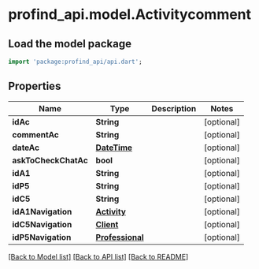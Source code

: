 # profind_api.model.Activitycomment

## Load the model package
```dart
import 'package:profind_api/api.dart';
```

## Properties
Name | Type | Description | Notes
------------ | ------------- | ------------- | -------------
**idAc** | **String** |  | [optional] 
**commentAc** | **String** |  | [optional] 
**dateAc** | [**DateTime**](DateTime.md) |  | [optional] 
**askToCheckChatAc** | **bool** |  | [optional] 
**idA1** | **String** |  | [optional] 
**idP5** | **String** |  | [optional] 
**idC5** | **String** |  | [optional] 
**idA1Navigation** | [**Activity**](Activity.md) |  | [optional] 
**idC5Navigation** | [**Client**](Client.md) |  | [optional] 
**idP5Navigation** | [**Professional**](Professional.md) |  | [optional] 

[[Back to Model list]](../README.md#documentation-for-models) [[Back to API list]](../README.md#documentation-for-api-endpoints) [[Back to README]](../README.md)


